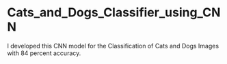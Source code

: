# Cats_and_Dogs_Classifier_using_CNN
I developed this CNN model for the Classification of Cats and Dogs Images with 84 percent accuracy.
